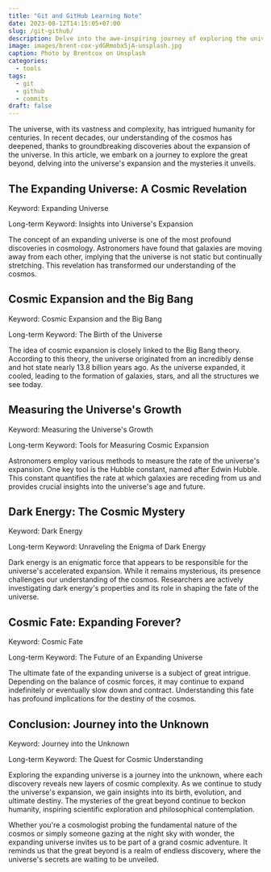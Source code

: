 ```yaml
---
title: "Git and GitHub Learning Note"
date: 2023-08-12T14:15:05+07:00
slug: /git-github/
description: Delve into the awe-inspiring journey of exploring the universe's expansion and the mysteries it unveils.
image: images/brent-cox-ydGRmobx5jA-unsplash.jpg
caption: Photo by Brentcox on Unsplash
categories:
  - tools
tags:
  - git
  - github
  - commits
draft: false
---
```


The universe, with its vastness and complexity, has intrigued humanity for centuries. In recent decades, our understanding of the cosmos has deepened, thanks to groundbreaking discoveries about the expansion of the universe. In this article, we embark on a journey to explore the great beyond, delving into the universe's expansion and the mysteries it unveils.

## The Expanding Universe: A Cosmic Revelation

Keyword: Expanding Universe

Long-term Keyword: Insights into Universe's Expansion

The concept of an expanding universe is one of the most profound discoveries in cosmology. Astronomers have found that galaxies are moving away from each other, implying that the universe is not static but continually stretching. This revelation has transformed our understanding of the cosmos.

## Cosmic Expansion and the Big Bang

Keyword: Cosmic Expansion and the Big Bang

Long-term Keyword: The Birth of the Universe

The idea of cosmic expansion is closely linked to the Big Bang theory. According to this theory, the universe originated from an incredibly dense and hot state nearly 13.8 billion years ago. As the universe expanded, it cooled, leading to the formation of galaxies, stars, and all the structures we see today.

## Measuring the Universe's Growth

Keyword: Measuring the Universe's Growth

Long-term Keyword: Tools for Measuring Cosmic Expansion

Astronomers employ various methods to measure the rate of the universe's expansion. One key tool is the Hubble constant, named after Edwin Hubble. This constant quantifies the rate at which galaxies are receding from us and provides crucial insights into the universe's age and future.

## Dark Energy: The Cosmic Mystery

Keyword: Dark Energy

Long-term Keyword: Unraveling the Enigma of Dark Energy

Dark energy is an enigmatic force that appears to be responsible for the universe's accelerated expansion. While it remains mysterious, its presence challenges our understanding of the cosmos. Researchers are actively investigating dark energy's properties and its role in shaping the fate of the universe.

## Cosmic Fate: Expanding Forever?

Keyword: Cosmic Fate

Long-term Keyword: The Future of an Expanding Universe

The ultimate fate of the expanding universe is a subject of great intrigue. Depending on the balance of cosmic forces, it may continue to expand indefinitely or eventually slow down and contract. Understanding this fate has profound implications for the destiny of the cosmos.

## Conclusion: Journey into the Unknown

Keyword: Journey into the Unknown

Long-term Keyword: The Quest for Cosmic Understanding

Exploring the expanding universe is a journey into the unknown, where each discovery reveals new layers of cosmic complexity. As we continue to study the universe's expansion, we gain insights into its birth, evolution, and ultimate destiny. The mysteries of the great beyond continue to beckon humanity, inspiring scientific exploration and philosophical contemplation.

Whether you're a cosmologist probing the fundamental nature of the cosmos or simply someone gazing at the night sky with wonder, the expanding universe invites us to be part of a grand cosmic adventure. It reminds us that the great beyond is a realm of endless discovery, where the universe's secrets are waiting to be unveiled.
